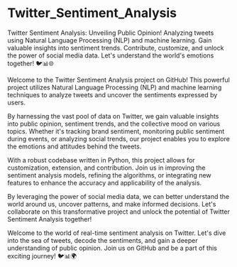 # Twitter_Sentiment_Analysis
 Twitter Sentiment Analysis: Unveiling Public Opinion! Analyzing tweets using Natural Language Processing (NLP) and machine learning. Gain valuable insights into sentiment trends. Contribute, customize, and unlock the power of social media data. Let's understand the world's emotions together! 🐦📊🌐

 Welcome to the Twitter Sentiment Analysis project on GitHub! This powerful project utilizes Natural Language Processing (NLP) and machine learning techniques to analyze tweets and uncover the sentiments expressed by users.

By harnessing the vast pool of data on Twitter, we gain valuable insights into public opinion, sentiment trends, and the collective mood on various topics. Whether it's tracking brand sentiment, monitoring public sentiment during events, or analyzing social trends, our project enables you to explore the emotions and attitudes behind the tweets.

With a robust codebase written in Python, this project allows for customization, extension, and contribution. Join us in improving the sentiment analysis models, refining the algorithms, or integrating new features to enhance the accuracy and applicability of the analysis.

By leveraging the power of social media data, we can better understand the world around us, uncover patterns, and make informed decisions. Let's collaborate on this transformative project and unlock the potential of Twitter Sentiment Analysis together!

Welcome to the world of real-time sentiment analysis on Twitter. Let's dive into the sea of tweets, decode the sentiments, and gain a deeper understanding of public opinion. Join us on GitHub and be a part of this exciting journey! 🐦📊🌍
